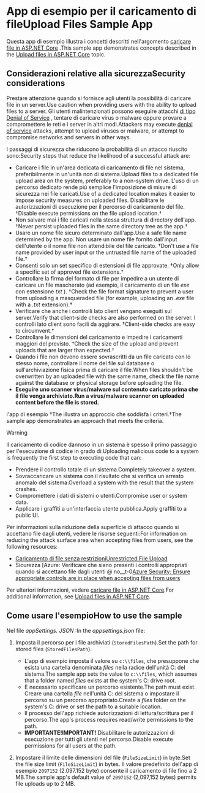# <a name="upload-files-sample-app"></a><span data-ttu-id="26ad3-101">App di esempio per il caricamento di file</span><span class="sxs-lookup"><span data-stu-id="26ad3-101">Upload Files Sample App</span></span>

<span data-ttu-id="26ad3-102">Questa app di esempio illustra i concetti descritti nell'argomento [caricare file in ASP.NET Core](https://docs.microsoft.com/aspnet/core/mvc/models/file-uploads) .</span><span class="sxs-lookup"><span data-stu-id="26ad3-102">This sample app demonstrates concepts described in the [Upload files in ASP.NET Core](https://docs.microsoft.com/aspnet/core/mvc/models/file-uploads) topic.</span></span>

## <a name="security-considerations"></a><span data-ttu-id="26ad3-103">Considerazioni relative alla sicurezza</span><span class="sxs-lookup"><span data-stu-id="26ad3-103">Security considerations</span></span>

<span data-ttu-id="26ad3-104">Prestare attenzione quando si fornisce agli utenti la possibilità di caricare file in un server.</span><span class="sxs-lookup"><span data-stu-id="26ad3-104">Use caution when providing users with the ability to upload files to a server.</span></span> <span data-ttu-id="26ad3-105">Gli utenti malintenzionati possono eseguire attacchi [di tipo Denial of Service](/windows-hardware/drivers/ifs/denial-of-service) , tentare di caricare virus o malware oppure provare a compromettere le reti e i server in altri modi.</span><span class="sxs-lookup"><span data-stu-id="26ad3-105">Attackers may execute [denial of service](/windows-hardware/drivers/ifs/denial-of-service) attacks, attempt to upload viruses or malware, or attempt to compromise networks and servers in other ways.</span></span>

<span data-ttu-id="26ad3-106">I passaggi di sicurezza che riducono la probabilità di un attacco riuscito sono:</span><span class="sxs-lookup"><span data-stu-id="26ad3-106">Security steps that reduce the likelihood of a successful attack are:</span></span>

* <span data-ttu-id="26ad3-107">Caricare i file in un'area dedicata di caricamento di file nel sistema, preferibilmente in un'unità non di sistema.</span><span class="sxs-lookup"><span data-stu-id="26ad3-107">Upload files to a dedicated file upload area on the system, preferably to a non-system drive.</span></span> <span data-ttu-id="26ad3-108">L'uso di un percorso dedicato rende più semplice l'imposizione di misure di sicurezza nei file caricati.</span><span class="sxs-lookup"><span data-stu-id="26ad3-108">Use of a dedicated location makes it easier to impose security measures on uploaded files.</span></span> <span data-ttu-id="26ad3-109">Disabilitare le autorizzazioni di esecuzione per il percorso di caricamento del file. &dagger;</span><span class="sxs-lookup"><span data-stu-id="26ad3-109">Disable execute permissions on the file upload location.&dagger;</span></span>
* <span data-ttu-id="26ad3-110">Non salvare mai i file caricati nella stessa struttura di directory dell'app. &dagger;</span><span class="sxs-lookup"><span data-stu-id="26ad3-110">Never persist uploaded files in the same directory tree as the app.&dagger;</span></span>
* <span data-ttu-id="26ad3-111">Usare un nome file sicuro determinato dall'app.</span><span class="sxs-lookup"><span data-stu-id="26ad3-111">Use a safe file name determined by the app.</span></span> <span data-ttu-id="26ad3-112">Non usare un nome file fornito dall'input dell'utente o il nome file non attendibile del file caricato. &dagger;</span><span class="sxs-lookup"><span data-stu-id="26ad3-112">Don't use a file name provided by user input or the untrusted file name of the uploaded file.&dagger;</span></span>
* <span data-ttu-id="26ad3-113">Consenti solo un set specifico di estensioni di file approvate. &dagger;</span><span class="sxs-lookup"><span data-stu-id="26ad3-113">Only allow a specific set of approved file extensions.&dagger;</span></span>
* <span data-ttu-id="26ad3-114">Controllare la firma del formato di file per impedire a un utente di caricare un file mascherato (ad esempio, il caricamento di un file *exe* con estensione *txt* ). &dagger;</span><span class="sxs-lookup"><span data-stu-id="26ad3-114">Check the file format signature to prevent a user from uploading a masqueraded file (for example, uploading an *.exe* file with a *.txt* extension).&dagger;</span></span>
* <span data-ttu-id="26ad3-115">Verificare che anche i controlli lato client vengano eseguiti sul server.</span><span class="sxs-lookup"><span data-stu-id="26ad3-115">Verify that client-side checks are also performed on the server.</span></span> <span data-ttu-id="26ad3-116">I controlli lato client sono facili da aggirare. &dagger;</span><span class="sxs-lookup"><span data-stu-id="26ad3-116">Client-side checks are easy to circumvent.&dagger;</span></span>
* <span data-ttu-id="26ad3-117">Controllare le dimensioni del caricamento e impedire i caricamenti maggiori del previsto. &dagger;</span><span class="sxs-lookup"><span data-stu-id="26ad3-117">Check the size of the upload and prevent uploads that are larger than expected.&dagger;</span></span>
* <span data-ttu-id="26ad3-118">Quando i file non devono essere sovrascritti da un file caricato con lo stesso nome, controllare il nome del file sul database o sull'archiviazione fisica prima di caricare il file.</span><span class="sxs-lookup"><span data-stu-id="26ad3-118">When files shouldn't be overwritten by an uploaded file with the same name, check the file name against the database or physical storage before uploading the file.</span></span>
* <span data-ttu-id="26ad3-119">**Eseguire uno scanner virus/malware sul contenuto caricato prima che il file venga archiviato.**</span><span class="sxs-lookup"><span data-stu-id="26ad3-119">**Run a virus/malware scanner on uploaded content before the file is stored.**</span></span>

<span data-ttu-id="26ad3-120">l'app di esempio &dagger;The illustra un approccio che soddisfa i criteri.</span><span class="sxs-lookup"><span data-stu-id="26ad3-120">&dagger;The sample app demonstrates an approach that meets the criteria.</span></span>

> [!WARNING]
> <span data-ttu-id="26ad3-121">Il caricamento di codice dannoso in un sistema è spesso il primo passaggio per l'esecuzione di codice in grado di:</span><span class="sxs-lookup"><span data-stu-id="26ad3-121">Uploading malicious code to a system is frequently the first step to executing code that can:</span></span>
>
> * <span data-ttu-id="26ad3-122">Prendere il controllo totale di un sistema.</span><span class="sxs-lookup"><span data-stu-id="26ad3-122">Completely takeover a system.</span></span>
> * <span data-ttu-id="26ad3-123">Sovraccaricare un sistema con il risultato che si verifica un arresto anomalo del sistema.</span><span class="sxs-lookup"><span data-stu-id="26ad3-123">Overload a system with the result that the system crashes.</span></span>
> * <span data-ttu-id="26ad3-124">Compromettere i dati di sistemi o utenti.</span><span class="sxs-lookup"><span data-stu-id="26ad3-124">Compromise user or system data.</span></span>
> * <span data-ttu-id="26ad3-125">Applicare i graffiti a un'interfaccia utente pubblica.</span><span class="sxs-lookup"><span data-stu-id="26ad3-125">Apply graffiti to a public UI.</span></span>
>
> <span data-ttu-id="26ad3-126">Per informazioni sulla riduzione della superficie di attacco quando si accettano file dagli utenti, vedere le risorse seguenti:</span><span class="sxs-lookup"><span data-stu-id="26ad3-126">For information on reducing the attack surface area when accepting files from users, see the following resources:</span></span>
>
> * [<span data-ttu-id="26ad3-127">Caricamento di file senza restrizioni</span><span class="sxs-lookup"><span data-stu-id="26ad3-127">Unrestricted File Upload</span></span>](https://www.owasp.org/index.php/Unrestricted_File_Upload)
> * <span data-ttu-id="26ad3-128">Sicurezza [Azure: Verificare che siano presenti i controlli appropriati quando si accettano file dagli utenti @ no__t-0</span><span class="sxs-lookup"><span data-stu-id="26ad3-128">[Azure Security: Ensure appropriate controls are in place when accepting files from users](/azure/security/azure-security-threat-modeling-tool-input-validation#controls-users)</span></span>

<span data-ttu-id="26ad3-129">Per ulteriori informazioni, vedere [caricare file in ASP.NET Core](https://docs.microsoft.com/aspnet/core/mvc/models/file-uploads).</span><span class="sxs-lookup"><span data-stu-id="26ad3-129">For additional information, see [Upload files in ASP.NET Core](https://docs.microsoft.com/aspnet/core/mvc/models/file-uploads).</span></span>

## <a name="how-to-use-the-sample"></a><span data-ttu-id="26ad3-130">Come usare l'esempio</span><span class="sxs-lookup"><span data-stu-id="26ad3-130">How to use the sample</span></span>

<span data-ttu-id="26ad3-131">Nel file *appSettings. JSON* :</span><span class="sxs-lookup"><span data-stu-id="26ad3-131">In the *appsettings.json* file:</span></span>

1. <span data-ttu-id="26ad3-132">Imposta il percorso per i file archiviati (`StoredFilesPath`).</span><span class="sxs-lookup"><span data-stu-id="26ad3-132">Set the path for stored files (`StoredFilesPath`).</span></span>

   * <span data-ttu-id="26ad3-133">L'app di esempio imposta il valore su `c:\\files`, che presuppone che esista una cartella denominata *files* nella radice dell'unità C: del sistema.</span><span class="sxs-lookup"><span data-stu-id="26ad3-133">The sample app sets the value to `c:\\files`, which assumes that a folder named *files* exists at the system's C: drive root.</span></span>
   * <span data-ttu-id="26ad3-134">È necessario specificare un percorso esistente.</span><span class="sxs-lookup"><span data-stu-id="26ad3-134">The path must exist.</span></span> <span data-ttu-id="26ad3-135">Creare una cartella *file* nell'unità C: del sistema o impostare il percorso su un percorso appropriato.</span><span class="sxs-lookup"><span data-stu-id="26ad3-135">Create a *files* folder on the system's C: drive or set the path to a suitable location.</span></span>
   * <span data-ttu-id="26ad3-136">Il processo dell'app richiede autorizzazioni di lettura/scrittura per il percorso.</span><span class="sxs-lookup"><span data-stu-id="26ad3-136">The app's process requires read/write permissions to the path.</span></span>
   * <span data-ttu-id="26ad3-137">**IMPORTANTE!**</span><span class="sxs-lookup"><span data-stu-id="26ad3-137">**IMPORTANT!**</span></span> <span data-ttu-id="26ad3-138">Disabilitare le autorizzazioni di esecuzione per tutti gli utenti nel percorso.</span><span class="sxs-lookup"><span data-stu-id="26ad3-138">Disable execute permissions for all users at the path.</span></span>

1. <span data-ttu-id="26ad3-139">Impostare il limite delle dimensioni del file (`FileSizeLimit`) in byte.</span><span class="sxs-lookup"><span data-stu-id="26ad3-139">Set the file size limit (`FileSizeLimit`) in bytes.</span></span> <span data-ttu-id="26ad3-140">Il valore predefinito dell'app di esempio `2097152` (2.097.152 byte) consente il caricamento di file fino a 2 MB.</span><span class="sxs-lookup"><span data-stu-id="26ad3-140">The sample app's default value of `2097152` (2,097,152 bytes) permits file uploads up to 2 MB.</span></span>
